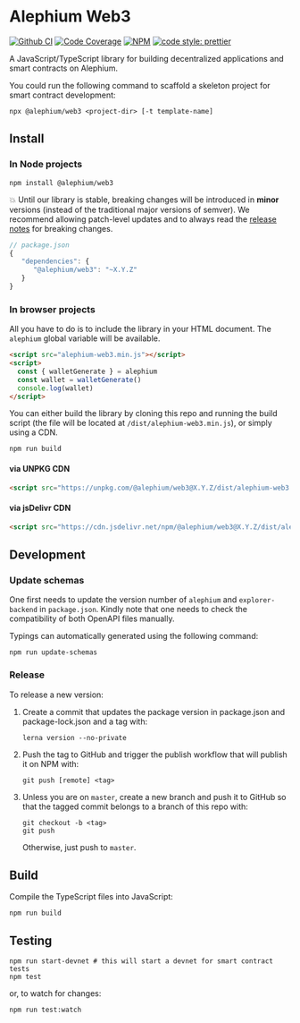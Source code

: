 # Alephium Web3

[![Github CI][test-badge]][test-link]
[![Code Coverage][coverage-badge]][coverage-link]
[![NPM][npm-badge]][npm-link]
[![code style: prettier][prettier-badge]][prettier-link]

A JavaScript/TypeScript library for building decentralized applications and smart contracts on Alephium.

You could run the following command to scaffold a skeleton project for smart contract development:

```
npx @alephium/web3 <project-dir> [-t template-name]
```

## Install

### In Node projects

```shell
npm install @alephium/web3
```

💥 Until our library is stable, breaking changes will be introduced in **minor** versions (instead of the traditional major versions of semver). We recommend allowing patch-level updates and to always read the [release notes][release-notes] for breaking changes.

```js
// package.json
{
   "dependencies": {
      "@alephium/web3": "~X.Y.Z"
   }
}
```

### In browser projects

All you have to do is to include the library in your HTML document. The `alephium` global variable will be available.

```html
<script src="alephium-web3.min.js"></script>
<script>
  const { walletGenerate } = alephium
  const wallet = walletGenerate()
  console.log(wallet)
</script>
```

You can either build the library by cloning this repo and running the build script (the file will be located at `/dist/alephium-web3.min.js`), or simply using a CDN.

```shell
npm run build
```

#### via UNPKG CDN

```html
<script src="https://unpkg.com/@alephium/web3@X.Y.Z/dist/alephium-web3.min.js"></script>
```

#### via jsDelivr CDN

```html
<script src="https://cdn.jsdelivr.net/npm/@alephium/web3@X.Y.Z/dist/alephium-web3.min.js"></script>
```

## Development

### Update schemas

One first needs to update the version number of `alephium` and `explorer-backend` in `package.json`. Kindly note that one needs to check the compatibility of both OpenAPI files manually.

Typings can automatically generated using the following command:

```shell
npm run update-schemas
```

### Release

To release a new version:

1. Create a commit that updates the package version in package.json and package-lock.json and a tag with:
   ```shell
   lerna version --no-private
   ```
2. Push the tag to GitHub and trigger the publish workflow that will publish it on NPM with:

   ```shell
   git push [remote] <tag>
   ```

3. Unless you are on `master`, create a new branch and push it to GitHub so that the tagged commit belongs to a branch of this repo with:
   ```shell
   git checkout -b <tag>
   git push
   ```
   Otherwise, just push to `master`.

## Build

Compile the TypeScript files into JavaScript:

```shell
npm run build
```

## Testing

```shell
npm run start-devnet # this will start a devnet for smart contract tests
npm test
```

or, to watch for changes:

```shell
npm run test:watch
```

[test-badge]: https://github.com/alephium/alephium-web3/actions/workflows/test.yml/badge.svg
[test-link]: https://github.com/alephium/alephium-web3/actions/workflows/test.yml
[coverage-badge]: https://codecov.io/gh/alephium/alephium-web3/branch/master/graph/badge.svg
[coverage-link]: https://codecov.io/gh/alephium/alephium-web3
[npm-badge]: https://img.shields.io/npm/v/@alephium/web3.svg
[npm-link]: https://www.npmjs.org/package/@alephium/web3
[prettier-badge]: https://img.shields.io/badge/code_style-prettier-ff69b4.svg
[prettier-link]: https://github.com/prettier/prettier
[release-notes]: https://github.com/alephium/alephium-web3/releases

